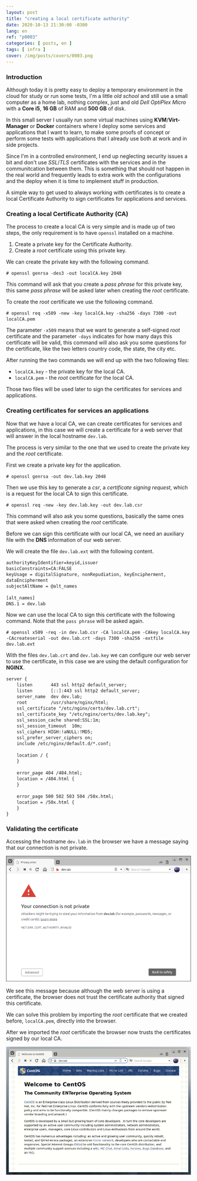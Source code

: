 ```yaml
---
layout: post
title: "creating a local certificate authority"
date: 2020-10-13 21:30:00 -0300
lang: en
ref: "p0003"
categories: [ posts, en ]
tags: [ infra ]
cover: /img/posts/covers/0003.png
---
```

### Introduction

Although today it is pretty easy to deploy a temporary environment in the cloud for study or run some tests, I'm a little _old school_ and still use a small computer as a home lab, nothing complex, just and old _Dell OptiPlex Micro_ with a **Core i5**, **16 GB** of RAM and **500 GB** of disk.

In this small server I usually run some virtual machines using **KVM**/**Virt-Manager** or **Docker** containers where I deploy some services and applications that I want to learn, to make some proofs of concept or perform some tests with applications that I already use both at work and in side projects.

Since I'm in a controlled environment, I end up neglecting security issues a bit and don't use _SSL_/_TLS_ certificates with the services and in the communitcation between them. This is something that should not happen in the real world and frequently leads to extra work with the configurations and the deploy when it is time to implement stuff in production.

A simple way to get used to always working with certificates is to create a local Certificate Authority to sign certificates for applications and services.

### Creating a local Certificate Authority (CA)

The process to create a local CA is very simple and is made up of two steps, the only requirement is to have `openssl` installed on a machine.

1. Create a private key for the Certificate Authority.
2. Create a _root_  certificate using this private key.

We can create the private key with the following command.

```
# openssl genrsa -des3 -out localCA.key 2048
```

This command will ask that you create a _pass phrase_ for this private key, this same _pass phrase_ will be asked later when creating the _root_ certificate.

To create the _root_ certificate we use the following command.
```
# openssl req -x509 -new -key localCA.key -sha256 -days 7300 -out localCA.pem
```
The parameter `-x509` means that we want to generate a self-signed _root_ certificate and the parameter `-days` indicates for how many days this certificate will be valid, this command will also ask you some questions for the certificate, like the two letters country code, the state, the city etc.

After running the two commands we will end up with the two following files:

- `localCA.key` - the private key for the local CA.
- `localCA.pem` - the _root_ certificate for the local CA.

Those two files will be used later to sign the certificates for services and applications.

### Creating certificates for services an applications

Now that we have a local CA, we can create certificates for services and applications, in this case we will create a certificate for a web server that will answer in the local hostname `dev.lab`.

The process is very similar to the one that we used to create the private key and the _root_ certificate.

First we create a private key for the application.
```
# openssl genrsa -out dev.lab.key 2048
```

Then we use this key to generate a _csr_, a _certificate signing request_, which is a request for the local CA to sign this certificate.
```
# openssl req -new -key dev.lab.key -out dev.lab.csr
```
This command will also ask you some questions, basically the same ones that were asked when creating the _root_ certificate.

Before we can sign this certificate with our local CA, we need an auxiliary file with the **DNS** information of our web server.

We will create the file `dev.lab.ext` with the following content.
```
authorityKeyIdentifier=keyid,issuer
basicConstraints=CA:FALSE
keyUsage = digitalSignature, nonRepudiation, keyEncipherment, dataEncipherment
subjectAltName = @alt_names
 
[alt_names]
DNS.1 = dev.lab
```

Now we can use the local CA to sign this certificate with the following command. Note that the `pass phrase` will be asked again.
```
# openssl x509 -req -in dev.lab.csr -CA localCA.pem -CAkey localCA.key -CAcreateserial -out dev.lab.crt -days 7300 -sha256 -extfile dev.lab.ext
```




With the files `dev.lab.crt` and `dev.lab.key` we can configure our web server to use the certificate, in this case we are using the default configuration for **NGINX**.

```
server {
    listen       443 ssl http2 default_server;
    listen       [::]:443 ssl http2 default_server;
    server_name  dev dev.lab;
    root         /usr/share/nginx/html;
    ssl_certificate "/etc/nginx/certs/dev.lab.crt";
    ssl_certificate_key "/etc/nginx/certs/dev.lab.key";
    ssl_session_cache shared:SSL:1m;
    ssl_session_timeout  10m;
    ssl_ciphers HIGH:!aNULL:!MD5;
    ssl_prefer_server_ciphers on;
    include /etc/nginx/default.d/*.conf;

    location / {
    }

    error_page 404 /404.html;
    location = /404.html {
    }

    error_page 500 502 503 504 /50x.html;
    location = /50x.html {
    }
}
```

### Validating the certificate

Accessing the hostname `dev.lab` in the browser we have a message saying that our connection is not private.


![erro no certificado](/img/posts/0003-01.png)

We see this message because although the web server is using a certificate, the browser does not trust the certificate authority that signed this certificate.

We can solve this problem by importing the _root_ certificate that we created before, `localCA.pem`, directly into the browser.

After we imported the _root_ certificate the browser now trusts the certificates signed by our local CA.

![certificado ok](/img/posts/0003-02.gif)